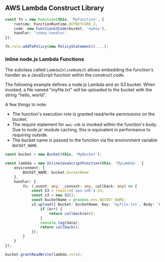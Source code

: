 ## AWS Lambda Construct Library

```ts
const fn = new Function(this, 'MyFunction', {
    runtime: FunctionRuntime.DOTNETCORE_2,
    code: new FunctionS3Code(bucket, 'myKey'),
    handler: 'index.handler'
});

fn.role.addToPolicy(new PolicyStatement()....);
```

### Inline node.js Lambda Functions

The subclass called `LambdaInlineNodeJS` allows embedding the function's handler
as a JavaScript function within the construct code.

The following example defines a node.js Lambda and an S3 bucket. When invoked,
a file named "myfile.txt" will be uploaded to the bucket with the string "hello, world".

A few things to note:

 - The function's execution role is granted read/write permissions on the
   bucket.
 - The require statement for `aws-sdk` is invoked within the function's body. Due to
   node.js' module caching, this is equivalent in performance to requiring
   outside.
 - The bucket name is passed to the function via the environment variable
   `BUCKET_NAME`.

```ts
const bucket = new Bucket(this, 'MyBucket');

const lambda = new InlineJavaScriptFunction(this, 'MyLambda', {
    environment: {
        BUCKET_NAME: bucket.bucketName
    },
    handler: {
        fn: (_event: any, _context: any, callback: any) => {
            const S3 = require('aws-sdk').S3;
            const s3 = new S3();
            const bucketName = process.env.BUCKET_NAME;
            s3.upload({ Bucket: bucketName, Key: 'myfile.txt', Body: 'Hello, world' }, (err, data) => {
                if (err) {
                    return callback(err);
                }
                console.log(data);
                return callback();
            });
        }
    }
});

bucket.grantReadWrite(lambda.role);
```
